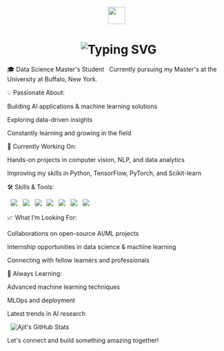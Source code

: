 <!-- Animated waving hand SVG -->

<p align="center">
 <img src="https://raw.githubusercontent.com/ajitkumar-1001/ajitkumar-1001/main/wave.gif" width="40">
</p>

<!-- Typing animation for intro using SVG -->

<h1 align="center">
  <img src="https://readme-typing-svg.demolab.com?font=Fira+Code&duration=2000&pause=500&color=0078FF&center=false&vCenter=true&width=435&lines=Hi+there+%F0%9F%91%8B%2C+I'm+Ajit+Kumar;Data+Science+Masters+Student;AI+%26+Machine+Learning+Enthusiast;Constant+Learner+%F0%9F%92%AB" alt="Typing SVG" />
</h1>

🎓 Data Science Master's Student  
Currently pursuing my Master's at the University at Buffalo, New York.

💡 Passionate About:  

Building AI applications & machine learning solutions  

Exploring data-driven insights  

Constantly learning and growing in the field

🚀 Currently Working On:  

Hands-on projects in computer vision, NLP, and data analytics  

Improving my skills in Python, TensorFlow, PyTorch, and Scikit-learn

🛠️ Skills & Tools:  

<p>
  <img src="https://img.shields.io/badge/Python-3776AB?style=for-the-badge&logo=python&logoColor=white"/>
  <img src="https://img.shields.io/badge/R-276DC3?style=for-the-badge&logo=r&logoColor=white"/>
  <img src="https://img.shields.io/badge/SQL-4479A1?style=for-the-badge&logo=postgresql&logoColor=white"/>
  <img src="https://img.shields.io/badge/TensorFlow-FF6F00?style=for-the-badge&logo=tensorflow&logoColor=white"/>
  <img src="https://img.shields.io/badge/PyTorch-EE4C2C?style=for-the-badge&logo=pytorch&logoColor=white"/>
  <img src="https://img.shields.io/badge/GitHub-181717?style=for-the-badge&logo=github&logoColor=white"/>
  <img src="https://img.shields.io/badge/AWS-232F3E?style=for-the-badge&logo=amazon-aws&logoColor=white"/>
</p>

📈 What I’m Looking For:  

Collaborations on open-source AI/ML projects  

Internship opportunities in data science & machine learning  

Connecting with fellow learners and professionals

🌱 Always Learning:  

Advanced machine learning techniques  

MLOps and deployment  

Latest trends in AI research

<!-- Animated GitHub Stats -->

<p align="left">
  <img src="https://github-readme-stats.vercel.app/api?username=Ajitkumar-1001&show_icons=true&theme=radical&hide_title=true&count_private=true&hide=prs" alt="Ajit's GitHub Stats" />
</p>



Let's connect and build something amazing together!
